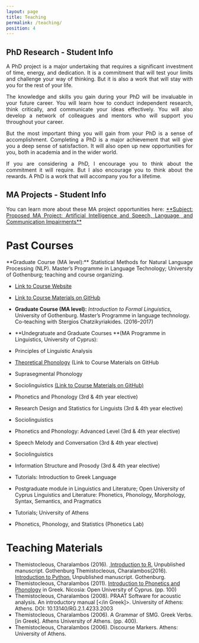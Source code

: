 ```yaml
---
layout: page
title: Teaching
permalink: /teaching/
position: 4
---
```


## PhD Research - Student Info
<p style="text-align:justify">A PhD project is a major undertaking that requires a significant investment of time, energy, and dedication. It is a commitment that will test your limits and challenge your way of thinking. But it is also a work that will stay with you for the rest of your life.</p>

<p style="text-align:justify">The knowledge and skills you gain during your PhD will be invaluable in your future career. You will learn how to conduct independent research, think critically, and communicate your ideas effectively. You will also develop a network of colleagues and mentors who will support you throughout your career.</p>

<p style="text-align:justify">But the most important thing you will gain from your PhD is a sense of accomplishment. Completing a PhD is a major achievement that will give you a deep sense of satisfaction. It will also open up new opportunities for you, both in academia and in the wider world.</p>

<p style="text-align:justify">If you are considering a PhD, I encourage you to think about the commitment it will require. But I also encourage you to think about the rewards. A PhD is a work that will accompany you for a lifetime.</p>

## MA Projects - Student Info
<p style="text-align:justify">You can learn more about these MA project opportunities here: <a href="/projectsma/">**Subject: Proposed MA Project: Artificial Intelligence and Speech, Language, and Communication Impairments**</a></p>

# Past Courses
<p style="text-align:justify">**Graduate Course (MA level):** Statistical Methods for Natural Language Processing (NLP). Master’s Programme in Language Technology; University of Gothenburg; teaching and course organizing.</p>

- [Link to Course Website]({{home-url}}/assets/pages/MLT.html) 
- <a href="https://github.com/themistocleous/StatisticalMethodsNLP">Link to Course Materials on GitHub</a>

- **Graduate Course (MA level):** *Introduction to Formal Linguistics*, University of Gothenburg. Master’s Programme in language technology. Co-teaching with Stergios Chatzikyriakides. (2016–2017)

- **Undegratuate and Graduate Courses **(MA Programme in Linguistics, University of Cyprus):
- Principles of Linguistic Analysis
- [Theoretical Phonology](https://github.com/themistocleous/course_phonetics") (Link to Course Materials on GitHub
- Suprasegmental Phonology
- Sociolinguistics <a href="https://github.com/themistocleous/course_sociolinguistics2014">(Link to Course Materials on GitHub)</a>
- Phonetics and Phonology (3rd &amp; 4th year elective)
- Research Design and Statistics for Linguists (3rd &amp; 4th year elective) 
- Sociolinguistics 
- Phonetics and Phonology: Advanced Level (3rd &amp; 4th year elective)
- Speech Melody and Conversation (3rd &amp; 4th year elective)
- Sociolinguistics
- Information Structure and Prosody (3rd &amp; 4th year elective)
- Tutorials: Introduction to Greek Language
- Postgraduate module in Linguistics and Literature; Open University of Cyprus Linguistics and Literature: Phonetics, Phonology, Morphology, Syntax, Semantics, and Pragmatics
- Tutorials; University of Athens
- Phonetics, Phonology, and Statistics (Phonetics Lab)

# Teaching Materials
- Themistocleous, Charalambos (2016). <a href="/assets/pages/RIntroCover.pdf" class="uri"> Introduction to R.</a> Unpublished manuscript. Gothenburg
Themistocleous, Charalambos(2016). <a href="/research/project/2017/05/31/python.html" class="uri">Introduction to Python.</a> Unpublished manuscript. Gothenburg.
- Themistocleous, Charalambos (2011). <a href="/assets/papers/Phonetics_IntroGR.pdf">Introduction to Phonetics and Phonology</a> in Greek. Nicosia: Open University of Cyprus. (pp. 100)
- Themistocleous, Charalambos (2008). PRAAT Software for acoustic analysis. An introductory manual [</in Greek]>. University of Athens: Athens. DOI: 10.13140/RG.2.1.4233.2003
- Themistocleous, Charalambos (2006). A Grammar of SMG. Greek Verbs. [in Greek]. Athens University of Athens. (pp. 400).
- Themistocleous, Charalambos (2006). Discourse Markers. Athens: University of Athens.
